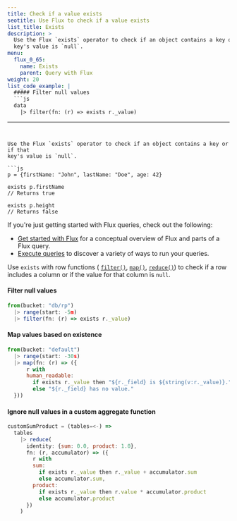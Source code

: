 ```yaml
---
title: Check if a value exists
seotitle: Use Flux to check if a value exists
list_title: Exists
description: >
  Use the Flux `exists` operator to check if an object contains a key or if that
  key's value is `null`.
menu:
  flux_0_65:
    name: Exists
    parent: Query with Flux
weight: 20
list_code_example: |
  ##### Filter null values
  ```js
  data
    |> filter(fn: (r) => exists r._value)
  ```
---
```


Use the Flux `exists` operator to check if an object contains a key or if that
key's value is `null`.

```js
p = {firstName: "John", lastName: "Doe", age: 42}

exists p.firstName
// Returns true

exists p.height
// Returns false
```

If you're just getting started with Flux queries, check out the following:

- [Get started with Flux](/flux/v0.65/introduction/getting-started/) for a conceptual overview of Flux and parts of a Flux query.
- [Execute queries](/flux/v0.65/guides/execute-queries/) to discover a variety of ways to run your queries.

Use `exists` with row functions (
[`filter()`](/flux/v0.65/stdlib/built-in/transformations/filter/),
[`map()`](/flux/v0.65/stdlib/built-in/transformations/map/),
[`reduce()`](/flux/v0.65/stdlib/built-in/transformations/aggregates/reduce/))
to check if a row includes a column or if the value for that column is `null`.

#### Filter null values
```js
from(bucket: "db/rp")
  |> range(start: -5m)
  |> filter(fn: (r) => exists r._value)
```

#### Map values based on existence
```js
from(bucket: "default")
  |> range(start: -30s)
  |> map(fn: (r) => ({
      r with
      human_readable:
        if exists r._value then "${r._field} is ${string(v:r._value)}."
        else "${r._field} has no value."
  }))
```

#### Ignore null values in a custom aggregate function
```js
customSumProduct = (tables=<-) =>
  tables
    |> reduce(
      identity: {sum: 0.0, product: 1.0},
      fn: (r, accumulator) => ({
        r with
        sum:
          if exists r._value then r._value + accumulator.sum
          else accumulator.sum,
        product:
          if exists r._value then r.value * accumulator.product
          else accumulator.product
      })
    )
```
